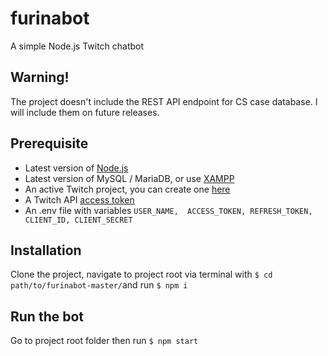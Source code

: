 # furinabot

A simple Node.js Twitch chatbot

## Warning!

The project doesn't include the REST API endpoint for CS case database. I will include them on future releases.
## Prerequisite

 - Latest version of [Node.js](https://nodejs.org/en)
 - Latest version of MySQL / MariaDB, or use [XAMPP](https://www.apachefriends.org/)
 - An active Twitch project, you can create one [here](https://dev.twitch.tv/)
 - A Twitch API [access token](https://dev.twitch.tv/docs/cli/token-command/#user-access-token)
 - An .env file with variables `USER_NAME, 
ACCESS_TOKEN,
REFRESH_TOKEN,
CLIENT_ID,
CLIENT_SECRET`

## Installation

Clone the project, navigate to project root via terminal with `$ cd path/to/furinabot-master/`and run `$ npm i`
## Run the bot
Go to project root folder then run `$ npm start`

